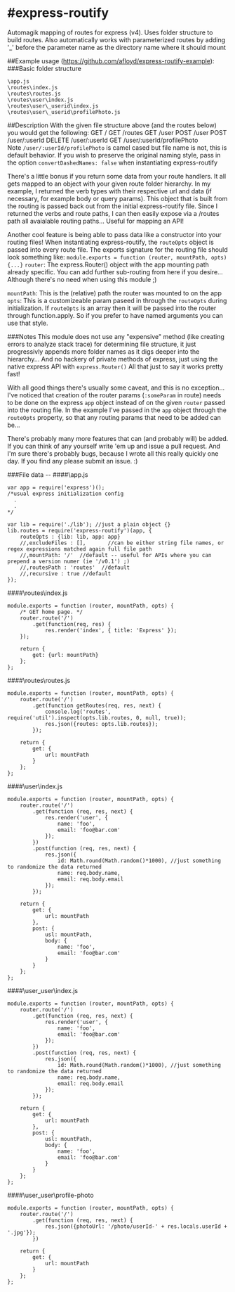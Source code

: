 #express-routify
===============

Automagik mapping of routes for express (v4). Uses folder structure to build routes. Also automatically works with parameterized routes by adding '_' before the parameter name as the directory name where it should mount

##Example usage (https://github.com/afloyd/express-routify-example):
###Basic folder structure
```
\app.js
\routes\index.js
\routes\routes.js
\routes\user\index.js
\routes\user\_userid\index.js
\routes\user\_userid\profilePhoto.js
```

##Description
With the given file structure above (and the routes below) you would get the following:
GET     /
GET     /routes
GET     /user
POST    /user
POST    /user/:userId
DELETE  /user/:userId
GET     /user/:userId/profilePhoto  
Note `/user/:userId/profilePhoto` is camel cased but file name is not, this is default behavior. If you wish to preserve the original naming style, pass in the option `convertDashedNames: false` when instantiating express-routify

There's a little bonus if you return some data from your route handlers. It all gets mapped to an object with your given route folder hierarchy. In my example, I returned the verb types with their respective url and data (if necessary, for example body or query params). This object that is built from the routing is passed back out from the initial express-routify file. Since I returned the verbs and route paths, I can then easily expose via a /routes path all avaialable routing paths... Useful for mapping an API!

Another cool feature is being able to pass data like a constructor into your routing files! When instantiating express-routify, the `routeOpts` object is passed into every route file. The exports signature for the routing file should look something like:
`module.exports = function (router, mountPath, opts) {...}`
`router`: The express.Router() object with the app mounting path already specific. You can add further sub-routing from here if you desire... Although there's no need when using this module ;)

`mountPath`: This is the (relative) path the router was mounted to on the app
`opts`: This is a customizeable param paseed in through the `routeOpts` during initialization. If `routeOpts` is an array then it will be passed into the router through function.apply. So if you prefer to have named arguments you can use that style.


###Notes
This module does not use any "expensive" method (like creating errors to analyze stack trace) for determining file structure, it just progressivly appends more folder names as it digs deeper into the hierarchy... And no hackery of private methods of express, just using the native express API with `express.Router()` All that just to say it works pretty fast!

With all good things there's usually some caveat, and this is no exception... I've noticed that creation of the router params (`:someParam` in route) needs to be done on the express `app` object instead of on the given `router` passed into the routing file. In the example I've passed in the `app` object through the `routeOpts` property, so that any routing params that need to be added can be... 

There's probably many more features that can (and probably will) be added. If you can think of any yourself write 'em up and issue a pull request. And I'm sure there's probably bugs, because I wrote all this really quickly one day. If you find any please submit an issue. :)





###File data --
####\app.js
```
var app = require('express')();
/*usual express initialization config
  .
  .
*/

var lib = require('./lib'); //just a plain object {}
lib.routes = require('express-routify')(app, {
	routeOpts : {lib: lib, app: app}
	//,excludeFiles : [],       //can be either string file names, or regex expressions matched again full file path
	//,mountPath: '/'  //default -- useful for APIs where you can prepend a version numer (ie '/v0.1') ;)
	//,routesPath : 'routes'  //default
	//,recursive : true //default
});
```
####\routes\index.js
```
module.exports = function (router, mountPath, opts) {
	/* GET home page. */
	router.route('/')
		.get(function(req, res) {
			res.render('index', { title: 'Express' });
	});

	return {
		get: {url: mountPath}
	};
};
```
####\routes\routes.js
```
module.exports = function (router, mountPath, opts) {
	router.route('/')
		.get(function getRoutes(req, res, next) {
			console.log('routes', require('util').inspect(opts.lib.routes, 0, null, true));
			res.json({routes: opts.lib.routes});
		});

	return {
		get: {
			url: mountPath
		}
	};
};
```
####\user\index.js
```
module.exports = function (router, mountPath, opts) {
	router.route('/')
		.get(function (req, res, next) {
			res.render('user', {
				name: 'foo',
				email: 'foo@bar.com'
			});
		})
		.post(function (req, res, next) {
			res.json({
				id: Math.round(Math.random()*1000), //just something to randomize the data returned
				name: req.body.name,
				email: req.body.email
			});
		});

	return {
		get: {
			url: mountPath
		},
		post: {
			usl: mountPath,
			body: {
				name: 'foo',
				email: 'foo@bar.com'
			}
		}
	};
};
```
####\user\_user\index.js
```
module.exports = function (router, mountPath, opts) {
	router.route('/')
		.get(function (req, res, next) {
			res.render('user', {
				name: 'foo',
				email: 'foo@bar.com'
			});
		})
		.post(function (req, res, next) {
			res.json({
				id: Math.round(Math.random()*1000), //just something to randomize the data returned
				name: req.body.name,
				email: req.body.email
			});
		});

	return {
		get: {
			url: mountPath
		},
		post: {
			usl: mountPath,
			body: {
				name: 'foo',
				email: 'foo@bar.com'
			}
		}
	};
};
```
####\user\_user\profile-photo
```
module.exports = function (router, mountPath, opts) {
	router.route('/')
		.get(function (req, res, next) {
			res.json({photoUrl: '/photo/userId-' + res.locals.userId + '.jpg'});
		})

	return {
		get: {
			url: mountPath
		}
	};
};
```
